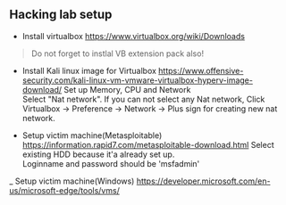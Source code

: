 ## Hacking lab setup

- Install virtualbox
https://www.virtualbox.org/wiki/Downloads
> Do not forget to instlal VB extension pack also!

- Install Kali linux image for Virtualbox
https://www.offensive-security.com/kali-linux-vm-vmware-virtualbox-hyperv-image-download/
Set up Memory, CPU and Network  
Select "Nat network". If you can not select any Nat network, Click Virtualbox -> Preference -> Network -> Plus sign for creating new nat network.  

- Setup victim machine(Metasploitable)
https://information.rapid7.com/metasploitable-download.html
Select existing HDD because it'a already set up.  
Loginname and password should be 'msfadmin'

_ Setup victim machine(Windows)
https://developer.microsoft.com/en-us/microsoft-edge/tools/vms/
